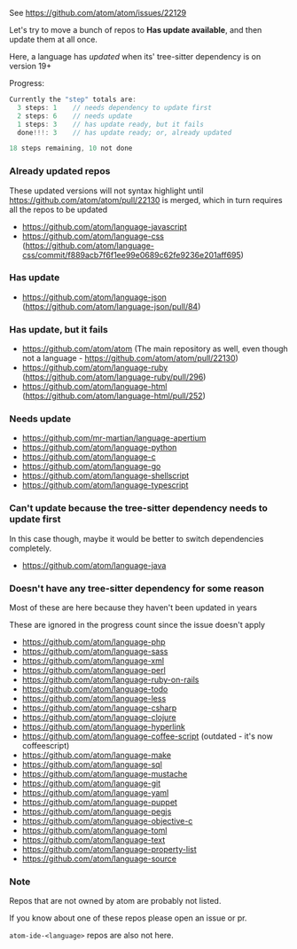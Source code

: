 See https://github.com/atom/atom/issues/22129

Let's try to move a bunch of repos to __Has update available__, and then update them at all once.

Here, a language has _updated_ when its' tree-sitter dependency is on version 19+

Progress:

```js
Currently the "step" totals are:
  3 steps: 1    // needs dependency to update first
  2 steps: 6    // needs update
  1 steps: 3    // has update ready, but it fails
  done!!!: 3    // has update ready; or, already updated

18 steps remaining, 10 not done
```

### Already updated repos

These updated versions will not syntax highlight until https://github.com/atom/atom/pull/22130 is merged, which in turn requires all the repos to be updated

- https://github.com/atom/language-javascript
- https://github.com/atom/language-css (https://github.com/atom/language-css/commit/f889acb7f6f1ee99e0689c62fe9236e201aff695)


### Has update

- https://github.com/atom/language-json (https://github.com/atom/language-json/pull/84)

### Has update, but it fails

- https://github.com/atom/atom (The main repository as well, even though not a language - https://github.com/atom/atom/pull/22130)
- https://github.com/atom/language-ruby (https://github.com/atom/language-ruby/pull/296)
- https://github.com/atom/language-html (https://github.com/atom/language-html/pull/252)

### Needs update

- https://github.com/mr-martian/language-apertium
- https://github.com/atom/language-python
- https://github.com/atom/language-c
- https://github.com/atom/language-go
- https://github.com/atom/language-shellscript
- https://github.com/atom/language-typescript

### Can't update because the tree-sitter dependency needs to update first

In this case though, maybe it would be better to switch dependencies completely.

- https://github.com/atom/language-java

### Doesn't have any tree-sitter dependency for some reason

Most of these are here because they haven't been updated in years

These are ignored in the progress count since the issue doesn't apply

- https://github.com/atom/language-php
- https://github.com/atom/language-sass
- https://github.com/atom/language-xml
- https://github.com/atom/language-perl
- https://github.com/atom/language-ruby-on-rails
- https://github.com/atom/language-todo
- https://github.com/atom/language-less
- https://github.com/atom/language-csharp
- https://github.com/atom/language-clojure
- https://github.com/atom/language-hyperlink
- https://github.com/atom/language-coffee-script (outdated - it's now coffeescript)
- https://github.com/atom/language-make
- https://github.com/atom/language-sql
- https://github.com/atom/language-mustache
- https://github.com/atom/language-git
- https://github.com/atom/language-yaml
- https://github.com/atom/language-puppet
- https://github.com/atom/language-pegjs
- https://github.com/atom/language-objective-c
- https://github.com/atom/language-toml
- https://github.com/atom/language-text
- https://github.com/atom/language-property-list
- https://github.com/atom/language-source

### Note

Repos that are not owned by atom are probably not listed.

If you know about one of these repos please open an issue or pr.

`atom-ide-<language>` repos are also not here.
